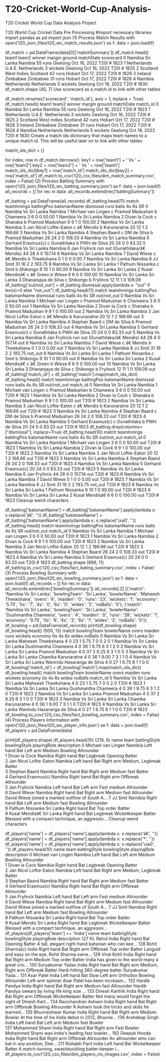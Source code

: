 # T20-Cricket-World-Cup-Analysis-
T20 Cricket World Cup Data Analysis Project


T20 World Cup Cricket Data Pre Processing
#import necessary libraries
import pandas as pd
import json
(1) Process Match Results
with open('t20_json_files/t20_wc_match_results.json') as f:
    data = json.load(f)

df_match = pd.DataFrame(data[0]['matchSummary'])
df_match.head()
team1	team2	winner	margin	ground	matchDate	scorecard
0	Namibia	Sri Lanka	Namibia	55 runs	Geelong	Oct 16, 2022	T20I # 1823
1	Netherlands	U.A.E.	Netherlands	3 wickets	Geelong	Oct 16, 2022	T20I # 1825
2	Scotland	West Indies	Scotland	42 runs	Hobart	Oct 17, 2022	T20I # 1826
3	Ireland	Zimbabwe	Zimbabwe	31 runs	Hobart	Oct 17, 2022	T20I # 1828
4	Namibia	Netherlands	Netherlands	5 wickets	Geelong	Oct 18, 2022	T20I # 1830
df_match.shape
(45, 7)
Use scorecard as a match id to link with other tables

df_match.rename({'scorecard': 'match_id'}, axis = 1, inplace = True)
df_match.head()
team1	team2	winner	margin	ground	matchDate	match_id
0	Namibia	Sri Lanka	Namibia	55 runs	Geelong	Oct 16, 2022	T20I # 1823
1	Netherlands	U.A.E.	Netherlands	3 wickets	Geelong	Oct 16, 2022	T20I # 1825
2	Scotland	West Indies	Scotland	42 runs	Hobart	Oct 17, 2022	T20I # 1826
3	Ireland	Zimbabwe	Zimbabwe	31 runs	Hobart	Oct 17, 2022	T20I # 1828
4	Namibia	Netherlands	Netherlands	5 wickets	Geelong	Oct 18, 2022	T20I # 1830
Create a match ids dictionary that maps team names to a unique match id. This will be useful later on to link with other tables

match_ids_dict = {}

for index, row in df_match.iterrows():
    key1 = row['team1'] + ' Vs ' + row['team2']
    key2 = row['team2'] + ' Vs ' + row['team1']
    match_ids_dict[key1] = row['match_id']
    match_ids_dict[key2] = row['match_id']
df_match.to_csv('t20_csv_files/dim_match_summary.csv', index = False)
(2) Process Batting Summary
with open('t20_json_files/t20_wc_batting_summary.json') as f:
    data = json.load(f)
    all_records = []
    for rec in data:
        all_records.extend(rec['battingSummary'])
  
df_batting = pd.DataFrame(all_records)
df_batting.head(11)
match	teamInnings	battingPos	batsmanName	dismissal	runs	balls	4s	6s	SR
0	Namibia Vs Sri Lanka	Namibia	1	Michael van Lingen	c Pramod Madushan b Chameera	3	6	0	0	50.00
1	Namibia Vs Sri Lanka	Namibia	2	Divan la Cock	c Shanaka b Pramod Madushan	9	9	1	0	100.00
2	Namibia Vs Sri Lanka	Namibia	3	Jan Nicol Loftie-Eaton	c â€ Mendis b Karunaratne	20	12	1	2	166.66
3	Namibia Vs Sri Lanka	Namibia	4	Stephan Baard	c DM de Silva b Pramod Madushan	26	24	2	0	108.33
4	Namibia Vs Sri Lanka	Namibia	5	Gerhard Erasmus(c)	c Gunathilaka b PWH de Silva	20	24	0	0	83.33
5	Namibia Vs Sri Lanka	Namibia	6	Jan Frylinck	run out (Gunathilaka/â€ Mendis)	44	28	4	0	157.14
6	Namibia Vs Sri Lanka	Namibia	7	David Wiese	c â€ Mendis b Theekshana	0	1	0	0	0.00
7	Namibia Vs Sri Lanka	Namibia	8	JJ Smit		31	16	2	2	193.75
8	Namibia Vs Sri Lanka	Sri Lanka	1	Pathum Nissanka	c Smit b Shikongo	9	10	1	0	90.00
9	Namibia Vs Sri Lanka	Sri Lanka	2	Kusal Mendisâ€	c â€ Green b Wiese	6	6	0	0	100.00
10	Namibia Vs Sri Lanka	Sri Lanka	3	Dhananjaya de Silva	c Shikongo b Frylinck	12	11	1	0	109.09
df_batting['out/not_out'] = df_batting.dismissal.apply(lambda x: "out" if len(x)>0 else "not_out")
df_batting.head(11)
match	teamInnings	battingPos	batsmanName	dismissal	runs	balls	4s	6s	SR	out/not_out
0	Namibia Vs Sri Lanka	Namibia	1	Michael van Lingen	c Pramod Madushan b Chameera	3	6	0	0	50.00	out
1	Namibia Vs Sri Lanka	Namibia	2	Divan la Cock	c Shanaka b Pramod Madushan	9	9	1	0	100.00	out
2	Namibia Vs Sri Lanka	Namibia	3	Jan Nicol Loftie-Eaton	c â€ Mendis b Karunaratne	20	12	1	2	166.66	out
3	Namibia Vs Sri Lanka	Namibia	4	Stephan Baard	c DM de Silva b Pramod Madushan	26	24	2	0	108.33	out
4	Namibia Vs Sri Lanka	Namibia	5	Gerhard Erasmus(c)	c Gunathilaka b PWH de Silva	20	24	0	0	83.33	out
5	Namibia Vs Sri Lanka	Namibia	6	Jan Frylinck	run out (Gunathilaka/â€ Mendis)	44	28	4	0	157.14	out
6	Namibia Vs Sri Lanka	Namibia	7	David Wiese	c â€ Mendis b Theekshana	0	1	0	0	0.00	out
7	Namibia Vs Sri Lanka	Namibia	8	JJ Smit		31	16	2	2	193.75	not_out
8	Namibia Vs Sri Lanka	Sri Lanka	1	Pathum Nissanka	c Smit b Shikongo	9	10	1	0	90.00	out
9	Namibia Vs Sri Lanka	Sri Lanka	2	Kusal Mendisâ€	c â€ Green b Wiese	6	6	0	0	100.00	out
10	Namibia Vs Sri Lanka	Sri Lanka	3	Dhananjaya de Silva	c Shikongo b Frylinck	12	11	1	0	109.09	out
df_batting['match_id'] = df_batting['match'].map(match_ids_dict)
df_batting.head()
match	teamInnings	battingPos	batsmanName	dismissal	runs	balls	4s	6s	SR	out/not_out	match_id
0	Namibia Vs Sri Lanka	Namibia	1	Michael van Lingen	c Pramod Madushan b Chameera	3	6	0	0	50.00	out	T20I # 1823
1	Namibia Vs Sri Lanka	Namibia	2	Divan la Cock	c Shanaka b Pramod Madushan	9	9	1	0	100.00	out	T20I # 1823
2	Namibia Vs Sri Lanka	Namibia	3	Jan Nicol Loftie-Eaton	c â€ Mendis b Karunaratne	20	12	1	2	166.66	out	T20I # 1823
3	Namibia Vs Sri Lanka	Namibia	4	Stephan Baard	c DM de Silva b Pramod Madushan	26	24	2	0	108.33	out	T20I # 1823
4	Namibia Vs Sri Lanka	Namibia	5	Gerhard Erasmus(c)	c Gunathilaka b PWH de Silva	20	24	0	0	83.33	out	T20I # 1823
df_batting.drop(columns=["dismissal"], inplace=True)
df_batting.head(10)
match	teamInnings	battingPos	batsmanName	runs	balls	4s	6s	SR	out/not_out	match_id
0	Namibia Vs Sri Lanka	Namibia	1	Michael van Lingen	3	6	0	0	50.00	out	T20I # 1823
1	Namibia Vs Sri Lanka	Namibia	2	Divan la Cock	9	9	1	0	100.00	out	T20I # 1823
2	Namibia Vs Sri Lanka	Namibia	3	Jan Nicol Loftie-Eaton	20	12	1	2	166.66	out	T20I # 1823
3	Namibia Vs Sri Lanka	Namibia	4	Stephan Baard	26	24	2	0	108.33	out	T20I # 1823
4	Namibia Vs Sri Lanka	Namibia	5	Gerhard Erasmus(c)	20	24	0	0	83.33	out	T20I # 1823
5	Namibia Vs Sri Lanka	Namibia	6	Jan Frylinck	44	28	4	0	157.14	out	T20I # 1823
6	Namibia Vs Sri Lanka	Namibia	7	David Wiese	0	1	0	0	0.00	out	T20I # 1823
7	Namibia Vs Sri Lanka	Namibia	8	JJ Smit	31	16	2	2	193.75	not_out	T20I # 1823
8	Namibia Vs Sri Lanka	Sri Lanka	1	Pathum Nissanka	9	10	1	0	90.00	out	T20I # 1823
9	Namibia Vs Sri Lanka	Sri Lanka	2	Kusal Mendisâ€	6	6	0	0	100.00	out	T20I # 1823
Cleanup weird characters

df_batting['batsmanName'] = df_batting['batsmanName'].apply(lambda x: x.replace('â€', ''))
df_batting['batsmanName'] = df_batting['batsmanName'].apply(lambda x: x.replace('\xa0', ''))
df_batting.head()
match	teamInnings	battingPos	batsmanName	runs	balls	4s	6s	SR	out/not_out	match_id
0	Namibia Vs Sri Lanka	Namibia	1	Michael van Lingen	3	6	0	0	50.00	out	T20I # 1823
1	Namibia Vs Sri Lanka	Namibia	2	Divan la Cock	9	9	1	0	100.00	out	T20I # 1823
2	Namibia Vs Sri Lanka	Namibia	3	Jan Nicol Loftie-Eaton	20	12	1	2	166.66	out	T20I # 1823
3	Namibia Vs Sri Lanka	Namibia	4	Stephan Baard	26	24	2	0	108.33	out	T20I # 1823
4	Namibia Vs Sri Lanka	Namibia	5	Gerhard Erasmus(c)	20	24	0	0	83.33	out	T20I # 1823
df_batting.shape
(699, 11)
df_batting.to_csv('t20_csv_files/fact_bating_summary.csv', index = False)
(3) Process Bowling Summary
with open('t20_json_files/t20_wc_bowling_summary.json') as f:
    data = json.load(f)
    all_records = []
    for rec in data:
        all_records.extend(rec['bowlingSummary'])
all_records[:2]
[{'match': 'Namibia Vs Sri Lanka',
  'bowlingTeam': 'Sri Lanka',
  'bowlerName': 'Maheesh Theekshana',
  'overs': '4',
  'maiden': '0',
  'runs': '23',
  'wickets': '1',
  'economy': '5.75',
  '0s': '7',
  '4s': '0',
  '6s': '0',
  'wides': '2',
  'noBalls': '0'},
 {'match': 'Namibia Vs Sri Lanka',
  'bowlingTeam': 'Sri Lanka',
  'bowlerName': 'Dushmantha Chameera',
  'overs': '4',
  'maiden': '0',
  'runs': '39',
  'wickets': '1',
  'economy': '9.75',
  '0s': '6',
  '4s': '3',
  '6s': '1',
  'wides': '2',
  'noBalls': '0'}]
df_bowling = pd.DataFrame(all_records)
print(df_bowling.shape)
df_bowling.head()
(500, 13)
match	bowlingTeam	bowlerName	overs	maiden	runs	wickets	economy	0s	4s	6s	wides	noBalls
0	Namibia Vs Sri Lanka	Sri Lanka	Maheesh Theekshana	4	0	23	1	5.75	7	0	0	2	0
1	Namibia Vs Sri Lanka	Sri Lanka	Dushmantha Chameera	4	0	39	1	9.75	6	3	1	2	0
2	Namibia Vs Sri Lanka	Sri Lanka	Pramod Madushan	4	0	37	2	9.25	6	3	1	0	0
3	Namibia Vs Sri Lanka	Sri Lanka	Chamika Karunaratne	4	0	36	1	9.00	7	3	1	1	0
4	Namibia Vs Sri Lanka	Sri Lanka	Wanindu Hasaranga de Silva	4	0	27	1	6.75	8	1	1	0	0
df_bowling['match_id'] = df_bowling['match'].map(match_ids_dict)
df_bowling.head()
match	bowlingTeam	bowlerName	overs	maiden	runs	wickets	economy	0s	4s	6s	wides	noBalls	match_id
0	Namibia Vs Sri Lanka	Sri Lanka	Maheesh Theekshana	4	0	23	1	5.75	7	0	0	2	0	T20I # 1823
1	Namibia Vs Sri Lanka	Sri Lanka	Dushmantha Chameera	4	0	39	1	9.75	6	3	1	2	0	T20I # 1823
2	Namibia Vs Sri Lanka	Sri Lanka	Pramod Madushan	4	0	37	2	9.25	6	3	1	0	0	T20I # 1823
3	Namibia Vs Sri Lanka	Sri Lanka	Chamika Karunaratne	4	0	36	1	9.00	7	3	1	1	0	T20I # 1823
4	Namibia Vs Sri Lanka	Sri Lanka	Wanindu Hasaranga de Silva	4	0	27	1	6.75	8	1	1	0	0	T20I # 1823
df_bowling.to_csv('t20_csv_files/fact_bowling_summary.csv', index = False)
(4) Process Players Information
with open('t20_json_files/t20_wc_player_info.json') as f:
    data = json.load(f)
df_players = pd.DataFrame(data)

print(df_players.shape)
df_players.head(10)
(219, 6)
name	team	battingStyle	bowlingStyle	playingRole	description
0	Michael van Lingen	Namibia	Left hand Bat	Left arm Medium	Bowling Allrounder	
1	Divan la Cock	Namibia	Right hand Bat	Legbreak	Opening Batter	
2	Jan Nicol Loftie-Eaton	Namibia	Left hand Bat	Right arm Medium, Legbreak	Batter	
3	Stephan Baard	Namibia	Right hand Bat	Right arm Medium fast	Batter	
4	Gerhard Erasmus(c)	Namibia	Right hand Bat	Right arm Offbreak	Allrounder	
5	Jan Frylinck	Namibia	Left hand Bat	Left arm Fast medium	Allrounder	
6	David Wiese	Namibia	Right hand Bat	Right arm Medium fast	Allrounder	David Wiese joined a marked outflow of South A...
7	JJ Smit	Namibia	Right hand Bat	Left arm Medium fast	Bowling Allrounder	
8	Pathum Nissanka	Sri Lanka	Right hand Bat		Top order Batter	
9	Kusal Mendisâ€	Sri Lanka	Right hand Bat	Legbreak	Wicketkeeper Batter	Blessed with a compact technique, an aggressiv...
Cleanup weird characters

df_players['name'] = df_players['name'].apply(lambda x: x.replace('â€', ''))
df_players['name'] = df_players['name'].apply(lambda x: x.replace('†', ''))
df_players['name'] = df_players['name'].apply(lambda x: x.replace('\xa0', ''))
df_players.head(10)
name	team	battingStyle	bowlingStyle	playingRole	description
0	Michael van Lingen	Namibia	Left hand Bat	Left arm Medium	Bowling Allrounder	
1	Divan la Cock	Namibia	Right hand Bat	Legbreak	Opening Batter	
2	Jan Nicol Loftie-Eaton	Namibia	Left hand Bat	Right arm Medium, Legbreak	Batter	
3	Stephan Baard	Namibia	Right hand Bat	Right arm Medium fast	Batter	
4	Gerhard Erasmus(c)	Namibia	Right hand Bat	Right arm Offbreak	Allrounder	
5	Jan Frylinck	Namibia	Left hand Bat	Left arm Fast medium	Allrounder	
6	David Wiese	Namibia	Right hand Bat	Right arm Medium fast	Allrounder	David Wiese joined a marked outflow of South A...
7	JJ Smit	Namibia	Right hand Bat	Left arm Medium fast	Bowling Allrounder	
8	Pathum Nissanka	Sri Lanka	Right hand Bat		Top order Batter	
9	Kusal Mendis	Sri Lanka	Right hand Bat	Legbreak	Wicketkeeper Batter	Blessed with a compact technique, an aggressiv...
df_players[df_players['team'] == 'India']
name	team	battingStyle	bowlingStyle	playingRole	description
127	KL Rahul	India	Right hand Bat		Opening Batter	A tall, elegant right-hand batsman who can kee...
128	Rohit Sharma(c)	India	Right hand Bat	Right arm Offbreak	Top order Batter	Languid and easy on the eye, Rohit Sharma owne...
129	Virat Kohli	India	Right hand Bat	Right arm Medium	Top order Batter	India has given to the world many a great cric...
130	Suryakumar Yadav	India	Right hand Bat	Right arm Medium, Right arm Offbreak	Batter	Hard-hitting 360-degree batter Suryakumar Yada...
131	Axar Patel	India	Left hand Bat	Slow Left arm Orthodox	Bowling Allrounder	Left-arm spinner Axar Patel has been increasin...
132	Hardik Pandya	India	Right hand Bat	Right arm Medium fast	Allrounder	Hardik Pandya swears by living life king size ...
133	Dinesh Karthik	India	Right hand Bat	Right arm Offbreak	Wicketkeeper Batter	Not many would forget the sight of Dinesh Kart...
134	Ravichandran Ashwin	India	Right hand Bat	Right arm Offbreak	Bowling Allrounder	R Ashwin took the tricks and skills he learned...
135	Bhuvneshwar Kumar	India	Right hand Bat	Right arm Medium	Bowler	At the time of his India debut in 2012, Bhuvne...
136	Arshdeep Singh	India	Left hand Bat	Left arm Medium fast	Bowler	
137	Mohammed Shami	India	Right hand Bat	Right arm Fast	Bowler	Mohammed Shami was India's leading fast bowler...
192	Deepak Hooda	India	Right hand Bat	Right arm Offbreak	Allrounder	An allrounder who can bat in any position, Dee...
211	Rishabh Pant	India	Left hand Bat		Wicketkeeper Batter	A match-turning, swashbuckling batter-keeper i...
df_players.to_csv('t20_csv_files/dim_players_no_images.csv', index = False)
